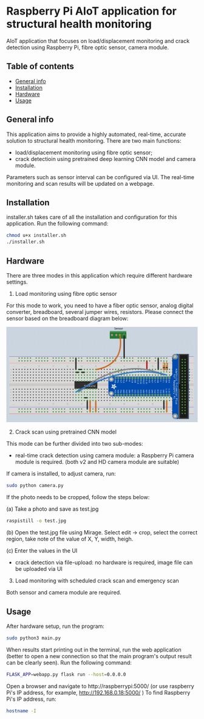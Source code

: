 # Raspberry Pi AIoT application for structural health monitoring
AIoT application that focuses on load/displacement monitoring and crack detection using Raspberry Pi, fibre optic sensor, camera module. 

## Table of contents
* [General info](#general-info)
* [Installation](#installation)
* [Hardware](#Hardware)
* [Usage](#usage)

## General info
This application aims to provide a highly automated, real-time, accurate solution to structural health monitoring.
There are two main functions: 
- load/displacement monitoring using fibre optic sensor; 
- crack detectioin using pretrained deep learning CNN model and camera module. 

Parameters such as sensor interval can be configured via UI. 
The real-time monitoring and scan results will be updated on a webpage.
	
## Installation

installer.sh takes care of all the installation and configuration for this application. Run the following command:

```bash
chmod u+x installer.sh
./installer.sh
```

## Hardware
There are three modes in this application which require different hardware settings.
1. Load monitoring using fibre optic sensor

For this mode to work, you need to have a fiber optic sensor, analog digital converter, breadboard, several jumper wires, resistors. Please connect the sensor based on the breadboard diagram below:

![Image of sensor connection](https://github.com/DINGMAN17/Raspi-IoT-SHM/blob/main/Breadboard%20final.JPG)

2. Crack scan using pretrained CNN model

This mode can be further divided into two sub-modes:
- real-time crack detection using camera module: a Raspberry Pi camera module is required. (both v2 and HD camera module are suitable)

If camera is installed, to adjust camera, run:
```bash
sudo python camera.py
```
If the photo needs to be cropped, follow the steps below:

(a) Take a photo and save as test.jpg
```bash
raspistill -o test.jpg
```
(b) Open the test.jpg file using Mirage. Select edit -> crop, select the correct region, take note of the value of X, Y, width, heigh.

(c) Enter the values in the UI

- crack detection via file-upload: no hardware is required, image file can be uploaded via UI 

3. Load monitoring with scheduled crack scan and emergency scan

Both sensor and camera module are required. 


## Usage

After hardware setup, run the program:
```bash
sudo python3 main.py
```
When results start printing out in the terminal, run the web application (better to open a new connection so that the main program's output result can be clearly seen). 
Run the following command:
```bash
FLASK_APP=webapp.py flask run --host=0.0.0.0
```
Open a browser and navigate to http://raspberrypi:5000/ (or use raspberry Pi's IP address, for example, http://192.168.0.18:5000/ )
To find Raspberry Pi's IP address, run:
```bash
hostname -I
```
